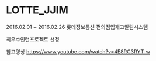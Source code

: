 # LOTTE_JJIM
2016.02.01 ~ 2016.02.26 롯데정보통신 편의점입재고알림시스템

최우수인턴프로젝트 선정

참고영상 https://www.youtube.com/watch?v=4E8RC3RYT-w
